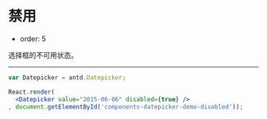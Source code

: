 # 禁用

- order: 5

选择框的不可用状态。

---

````jsx
var Datepicker = antd.Datepicker;

React.render(
  <Datepicker value="2015-06-06" disabled={true} />
, document.getElementById('components-datepicker-demo-disabled'));
````
